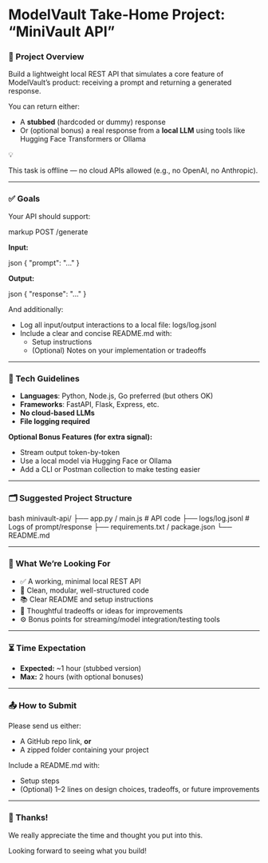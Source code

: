 # ModelVault Take-Home Project: “MiniVault API”

### 🧠 Project Overview

Build a lightweight local REST API that simulates a core feature of ModelVault’s product: receiving a prompt and returning a generated response.

You can return either:

- A **stubbed** (hardcoded or dummy) response
- Or (optional bonus) a real response from a **local LLM** using tools like Hugging Face Transformers or Ollama

<aside>
💡

This task is offline — no cloud APIs allowed (e.g., no OpenAI, no Anthropic).

</aside>

---

### ✅ Goals

Your API should support:

markup
POST /generate


**Input:**

json
{ "prompt": "..." }


**Output:**

json
{ "response": "..." }


And additionally:

- Log all input/output interactions to a local file: logs/log.jsonl
- Include a clear and concise README.md with:
    - Setup instructions
    - (Optional) Notes on your implementation or tradeoffs

---

### 🔧 Tech Guidelines

- **Languages**: Python, Node.js, Go preferred (but others OK)
- **Frameworks**: FastAPI, Flask, Express, etc.
- **No cloud-based LLMs**
- **File logging required**

**Optional Bonus Features (for extra signal):**

- Stream output token-by-token
- Use a local model via Hugging Face or Ollama
- Add a CLI or Postman collection to make testing easier

---

### 🗂️ Suggested Project Structure

bash
minivault-api/
├── app.py / main.js           # API code
├── logs/log.jsonl             # Logs of prompt/response
├── requirements.txt / package.json
└── README.md


---

### 🧪 What We’re Looking For

- ✅ A working, minimal local REST API
- 🧼 Clean, modular, well-structured code
- 📚 Clear README and setup instructions
- 🧠 Thoughtful tradeoffs or ideas for improvements
- ⚙️ Bonus points for streaming/model integration/testing tools

---

### ⏳ Time Expectation

- **Expected:** ~1 hour (stubbed version)
- **Max:** 2 hours (with optional bonuses)

---

### 📤 How to Submit

Please send us either:

- A GitHub repo link, **or**
- A zipped folder containing your project

Include a README.md with:

- Setup steps
- (Optional) 1–2 lines on design choices, tradeoffs, or future improvements

---

### 🙌 Thanks!

We really appreciate the time and thought you put into this.

Looking forward to seeing what you build!
